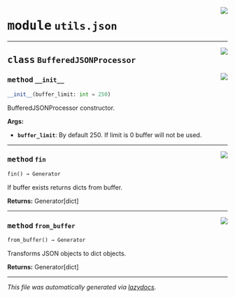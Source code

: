 <!-- markdownlint-disable -->

<a href="../../th2_data_services/utils/json.py#L0"><img align="right" style="float:right;" src="https://img.shields.io/badge/-source-cccccc?style=flat-square"></a>

# <kbd>module</kbd> `utils.json`






---

<a href="../../th2_data_services/utils/json.py#L7"><img align="right" style="float:right;" src="https://img.shields.io/badge/-source-cccccc?style=flat-square"></a>

## <kbd>class</kbd> `BufferedJSONProcessor`




<a href="../../th2_data_services/utils/json.py#L8"><img align="right" style="float:right;" src="https://img.shields.io/badge/-source-cccccc?style=flat-square"></a>

### <kbd>method</kbd> `__init__`

```python
__init__(buffer_limit: int = 250)
```

BufferedJSONProcessor constructor. 



**Args:**
 
 - <b>`buffer_limit`</b>:  By default 250. If limit is 0 buffer will not be used. 




---

<a href="../../th2_data_services/utils/json.py#L60"><img align="right" style="float:right;" src="https://img.shields.io/badge/-source-cccccc?style=flat-square"></a>

### <kbd>method</kbd> `fin`

```python
fin() → Generator
```

If buffer exists returns dicts from buffer. 



**Returns:**
  Generator[dict] 

---

<a href="../../th2_data_services/utils/json.py#L21"><img align="right" style="float:right;" src="https://img.shields.io/badge/-source-cccccc?style=flat-square"></a>

### <kbd>method</kbd> `from_buffer`

```python
from_buffer() → Generator
```

Transforms JSON objects to dict objects. 



**Returns:**
  Generator[dict] 




---

_This file was automatically generated via [lazydocs](https://github.com/ml-tooling/lazydocs)._
